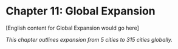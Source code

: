 ﻿# Chapter 11: Global Expansion

[English content for Global Expansion would go here]

*This chapter outlines expansion from 5 cities to 315 cities globally.*
